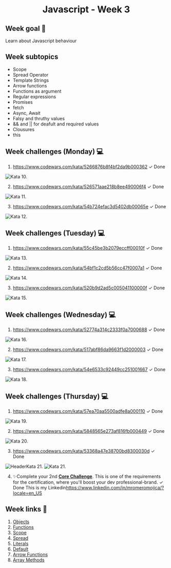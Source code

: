 <h1 align="center">Javascript - Week 3</h1>

## Week goal 🏁

<p>Learn about Javascript behaviour</p>

## Week subtopics

- Scope
- Spread Operator
- Template Strings
- Arrow functions
- Functions as argument
- Regular expressions
- Promises
- fetch
- Async, Await
- Falsy and thruthy values
- && and || for deafult and required values
- Clousures
- this

## Week challenges (Monday) 💻

1. https://www.codewars.com/kata/5266876b8f4bf2da9b000362 <span>&#10003; Done</span>
<img src="https://user-images.githubusercontent.com/40069878/151838318-91badd0d-26d7-43dc-91f8-5487a896a30c.png" alt="Kata 10."/>

2. https://www.codewars.com/kata/526571aae218b8ee490006f4 <span>&#10003; Done</span>
<img src="https://user-images.githubusercontent.com/40069878/151838340-eda595ec-8153-4231-a7e2-240cfe1cff31.png" alt="Kata 11."/>

3. https://www.codewars.com/kata/54b724efac3d5402db00065e <span>&#10003; Done</span>
<img src="https://user-images.githubusercontent.com/40069878/151838361-73228d16-061b-4aad-8c11-c53f56dd6467.png" alt="Kata 12."/>


## Week challenges (Tuesday) 💻

1. https://www.codewars.com/kata/55c45be3b2079eccff00010f <span>&#10003; Done</span>
<img src="https://user-images.githubusercontent.com/40069878/151838361-73228d16-061b-4aad-8c11-c53f56dd6467.png" alt="Kata 13."/>

2. https://www.codewars.com/kata/54bf1c2cd5b56cc47f0007a1 <span>&#10003; Done</span>
<img src="https://user-images.githubusercontent.com/40069878/151839479-da430a12-abb9-4448-adb5-86c3d259ed32.png" alt="Kata 14."/>

3. https://www.codewars.com/kata/520b9d2ad5c005041100000f <span>&#10003; Done</span>
<img src="https://user-images.githubusercontent.com/40069878/151839505-fcb4faef-d5b2-4f1e-b58f-49d50a1186f9.png" alt="Kata 15."/>

## Week challenges (Wednesday) 💻

1. https://www.codewars.com/kata/52774a314c2333f0a7000688 <span>&#10003; Done</span>
<img src="https://user-images.githubusercontent.com/40069878/151839963-95aa1f27-238c-46de-bdfd-1030d44d4cd0.png" alt="Kata 16."/>

2. https://www.codewars.com/kata/517abf86da9663f1d2000003 <span>&#10003; Done</span>
<img src="https://user-images.githubusercontent.com/40069878/151839983-216567b5-d2aa-4511-9292-3e0f347dc685.png" alt="Kata 17."/>

3. https://www.codewars.com/kata/54e6533c92449cc251001667 <span>&#10003; Done</span>
<img src="https://user-images.githubusercontent.com/40069878/151840000-c107db62-21e7-4a8d-82eb-4994dd0c3c3a.png" alt="Kata 18."/>

## Week challenges (Thursday) 💻

1. https://www.codewars.com/kata/57ea70aa5500adfe8a000110 <span>&#10003; Done</span>
<img src="https://user-images.githubusercontent.com/40069878/151841453-e0cfa106-6fd3-43ec-a853-5c8e05ac6cc8.png" alt="Kata 19."/>


2. https://www.codewars.com/kata/5848565e273af816fb000449 <span>&#10003; Done</span>
<img src="https://user-images.githubusercontent.com/40069878/151841483-c0addd7f-4541-4e45-9d34-73903db61a01.png" alt="Kata 20."/>

3. https://www.codewars.com/kata/53368a47e38700bd8300030d <span>&#10003; Done</span>
<img src="https://user-images.githubusercontent.com/40069878/151841534-c5c4213c-2eb6-4c94-8958-19222d55698c.png" alt="HeaderKata 21."/>
<img src="https://user-images.githubusercontent.com/40069878/151841519-36ed1766-c3b7-49e7-a2a9-3cb9988ea461.png" alt="Kata 21."/>


4. ✨Complete your 2nd [**Core Challenge**](https://corecode.notion.site/LinkedIn-Boost-5974abb0f917458ea235d3288ac6c7d3). This is one of the requirements for the certification, where you'll boost your dev professional-brand.  <span>&#10003; Done</span>
<span>This is my Linkedin</span>https://www.linkedin.com/in/mromeromojica/?locale=en_US

## Week links 🔗

1. [Objects](./Examples/00_objects.js)
2. [Functions](./Examples/01_functions.js)
3. [Scope](./Examples/02_scopes.js)
4. [Spread](./Examples/03_spread.js)
5. [Literals](./Examples/04_literals.js)
6. [Default](./Examples/05_default.js)
7. [Arrow Functions](./Examples/06_arrf.js)
8. [Array Methods](./Examples/07_a_methods.js)
